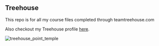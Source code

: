 ## Treehouse

This repo is for all my course files completed through teamtreehouse.com

Also checkout my Treehouse profile [here](https://github.com/Isotopen).

![treehouse_point_temple](https://user-images.githubusercontent.com/5324863/34918363-83d38f8a-f91f-11e7-9178-248b100724af.jpg)
